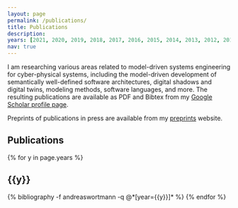```yaml
---
layout: page
permalink: /publications/
title: Publications
description: 
years: [2021, 2020, 2019, 2018, 2017, 2016, 2015, 2014, 2013, 2012, 2011]
nav: true
---
```


I am researching various areas related to model-driven systems engineering for cyber-physical systems, including the model-driven development of semantically well-defined software architectures, digital shadows and digital twins, modeling methods, software languages, and more. The resulting publications are available as PDF and Bibtex from my [Google Scholar profile page](https://scholar.google.de/citations?user=6ImtercAAAAJ&hl=de&oi=ao). 

Preprints of publications in press are available from my [preprints](../preprints/) website.

## Publications

<div class="publications">

{% for y in page.years %}
  <h2 class="year">{{y}}</h2>
  {% bibliography -f andreaswortmann -q @*[year={{y}}]* %}
{% endfor %}

</div>

<!--
Older publications are available from my [website at the Chair for Software Engineering](https://www.se-rwth.de/staff/wortmann/).
-->